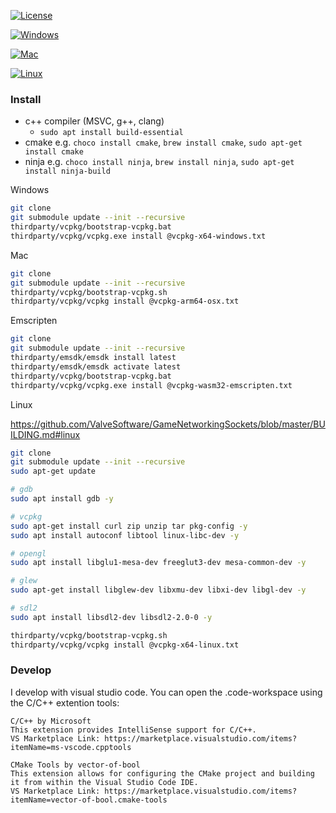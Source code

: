 [![License](https://img.shields.io/badge/License-Apache%202.0-blue.svg)](https://opensource.org/licenses/Apache-2.0)

[![Windows](https://github.com/Turtwiggy/game_engine/actions/workflows/windows.yml/badge.svg)](https://github.com/Turtwiggy/game_engine/actions/workflows/windows.yml)

[![Mac](https://github.com/Turtwiggy/game_engine/actions/workflows/mac.yml/badge.svg)](https://github.com/Turtwiggy/game_engine/actions/workflows/mac.yml)

[![Linux](https://github.com/Turtwiggy/game_engine/actions/workflows/linux.yml/badge.svg)](https://github.com/Turtwiggy/game_engine/actions/workflows/linux.yml)

### Install

- c++ compiler (MSVC, g++, clang)
  - `sudo apt install build-essential`
- cmake e.g. `choco install cmake`, `brew install cmake`, `sudo apt-get install cmake`
- ninja e.g. `choco install ninja`, `brew install ninja`, `sudo apt-get install ninja-build`

Windows

```bash
git clone
git submodule update --init --recursive
thirdparty/vcpkg/bootstrap-vcpkg.bat
thirdparty/vcpkg/vcpkg.exe install @vcpkg-x64-windows.txt
```

Mac

```bash
git clone
git submodule update --init --recursive
thirdparty/vcpkg/bootstrap-vcpkg.sh
thirdparty/vcpkg/vcpkg install @vcpkg-arm64-osx.txt
```

Emscripten

```bash
git clone
git submodule update --init --recursive
thirdparty/emsdk/emsdk install latest
thirdparty/emsdk/emsdk activate latest
thirdparty/vcpkg/bootstrap-vcpkg.bat
thirdparty/vcpkg/vcpkg.exe install @vcpkg-wasm32-emscripten.txt
```

Linux

https://github.com/ValveSoftware/GameNetworkingSockets/blob/master/BUILDING.md#linux

```bash
git clone
git submodule update --init --recursive
sudo apt-get update

# gdb
sudo apt install gdb -y

# vcpkg
sudo apt-get install curl zip unzip tar pkg-config -y
sudo apt install autoconf libtool linux-libc-dev -y

# opengl
sudo apt install libglu1-mesa-dev freeglut3-dev mesa-common-dev -y

# glew
sudo apt-get install libglew-dev libxmu-dev libxi-dev libgl-dev -y

# sdl2
sudo apt install libsdl2-dev libsdl2-2.0-0 -y

thirdparty/vcpkg/bootstrap-vcpkg.sh
thirdparty/vcpkg/vcpkg install @vcpkg-x64-linux.txt
```

### Develop

I develop with visual studio code. You can open the .code-workspace using the C/C++ extention tools:

    C/C++ by Microsoft
    This extension provides IntelliSense support for C/C++.
    VS Marketplace Link: https://marketplace.visualstudio.com/items?itemName=ms-vscode.cpptools

    CMake Tools by vector-of-bool
    This extension allows for configuring the CMake project and building it from within the Visual Studio Code IDE.
    VS Marketplace Link: https://marketplace.visualstudio.com/items?itemName=vector-of-bool.cmake-tools
